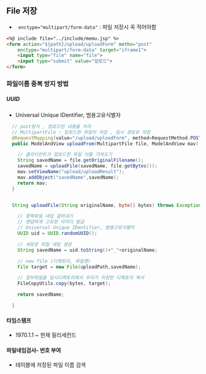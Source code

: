 ## File 저장

- ` enctype="multipart/form-data"` : 파일 저장시 꼭 적어야함
~~~html
<%@ include file="../include/memu.jsp" %>
<form action="${path}/upload/uploadForm" metho="post"
	enctype="multipart/form-data" target="iframe1">
	<input type="file" name="file">
	<input type="submit" value="업로드">
</form>
~~~


### 파일이름 중복 방지 방법

##### UUID

- Universal Unique IDentifier, 범용고유식별자

~~~java
  // post방식 , 업로드된 내용을 처리
  // MultipartFile : 업로드한 파일이 저장 , 임시 경로로 저장
  @RequestMapping(value="/upload/uploadForm", method=RequestMethod.POST)
  public ModelAndView uploadFrom(MultipartFile file, ModelAndView mav) throws Exception{

    // 클라이언트가 업로드한 파일 이름 가져오기
    String savedName = file.getOriginalFilename();
    savedName = uploadFile(savedName, file.getBytes());
    mav.setViewName("upload/uploadResult");
    mav.addObject("savedName",savedName);
    return mav;
  }


  String uploadFile(String originalName, byte[] bytes) throws Exception{

    // 중복파일 네임 걸러내기
    // 랜덤하게 고유한 아이디 발급
    // Universal Unique IDentifier, 범용고유식별자
    UUID uid = UUID.randomUUID();

    // 새로운 파일 네임 생성
    String savedName = uid.toString()+"_"+originalName;

    // new file (디렉토리, 파일명)
    File target = new File(uploadPath,savedName);

    // 첨부파일을 임시디렉토리에서 우리가 지정한 디렉토리 복사
    FileCopyUtils.copy(bytes, target);

    return savedName;

  }

~~~

#### 타임스탬프
- 1970.1.1 ~ 현재 밀리세컨드

#### 파일네임검사- 번호 부여
- 테이블에 저장된 파일 이름 검색
